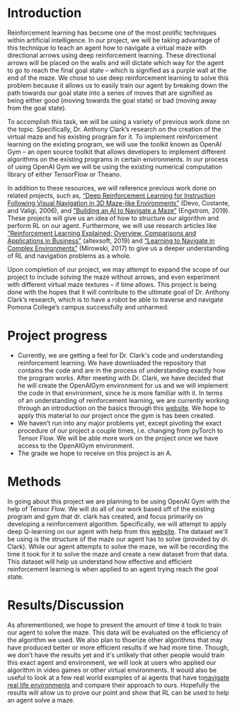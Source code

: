 <h1> 
  <b>Introduction</b> 
</h1>
  <p> 
Reinforcement learning has become one of the most prolific techniques within artificial intelligence. In our project, we will be taking advantage of this technique to teach an agent how to navigate a virtual maze with directional arrows using deep reinforcement learning. These directional arrows will be placed on the walls and will dictate which way for the agent to go to reach the final goal state – which is signified as a purple wall at the end of the maze. We chose to use deep reinforcement learning to solve this problem because it allows us to easily train our agent by breaking down the path towards our goal state into a series of moves that are signified as being either good (moving towards the goal state) or bad (moving away from the goal state).
</p>

<p>
To accomplish this task, we will be using a variety of previous work done on the topic. Specifically, Dr. Anthony Clark’s research on the creation of the virtual maze and his existing program for it. To implement reinforcement learning on the existing program, we will use the toolkit known as OpenAI Gym – an open source toolkit that allows developers to implement different algorithms on the existing programs in certain environments. In our process of using OpenAI Gym we will be using the existing numerical computation library of either TensorFlow or Theano. 
</p>

<p>
 In addition to these resources, we will reference previous work done on related projects, such as, <a href="https://ieeexplore.ieee.org/abstract/document/8957297?casa_token=JTVW2Y0EiC0AAAAA:27v7m8lyZQv2Fzr_z1g_7siXz9q38bC3Y0o8gjPa3zc63nFnDR8AEF7hdET8vkxC8jyqhq8kPi0" >“Deep Reinforcement Learning for Instruction Following Visual Navigation in 3D Maze-like Environments”</a> (Devo, Costante, and Valigi, 2006), and <a href="https://magnus-engstrom.medium.com/building-an-ai-to-navigate-a-maze-899bf03f224d" >“Building an AI to Navigate a Maze”</a> (Engstrom, 2019). These projects will give us an idea of how to structure our algorithm and perform RL on our agent. Furthermore, we will use research articles like <a href="https://www.altexsoft.com/blog/datascience/reinforcement-learning-explained-overview-comparisons-and-applications-in-business/" >“Reinforcement Learning Explained: Overview, Comparisons and Applications in Business”</a> (altexsoft, 2019) and <a href="https://openreview.net/pdf?id=SJMGPrcle" >“Learning to Navigate in Complex Environments”</a> (Mirowski, 2017) to give us a deeper understanding of RL and navigation problems as a whole. 
</p>
<p>
  Upon completion of our project, we may attempt to expand the scope of our project to include solving the maze without arrows, and even experiment with different virtual maze textures – if time allows. This project is being done with the hopes that it will contribute to the ultimate goal of Dr. Anthony Clark’s research, which is to have a robot be able to traverse and navigate Pomona College’s campus successfully and unharmed.
</p>
  
 <h1> Project progress </h1>
<ul>
  <li> 
  Currently, we are getting a feel for Dr. Clark's code and understanding reinforcement learning. We have downloaded the repository that contains the code and are in the process of understanding exactly how the program works. After meeting with Dr. Clark, we have decided that he will create the OpenAIGym environment for us and we will implement the code in that environment, since he is more familiar with it. In terms of an understanding of reinforcement learning, we are currently working through an introduction on the basics through this <a href="https://simoninithomas.github.io/deep-rl-course/">website</a>. We hope to apply this material to our project once the gym is has been created.
  </li>
  <li> 
We haven’t run into any major problems yet, except pivoting the exact procedure of our project a couple times, i.e. changing from pyTorch to Tensor Flow. We will be able more work on the project once we have access to the OpenAIGym environment.  </li>
  <li> 
The grade we hope to receive on this project is an A. 
  </li>

</ul>

<h1>Methods</h1>
<p>
In going about this project we are planning to be using OpenAI Gym with the help of Tensor Flow. We will do all of our work based off of the existing program and gym that dr. clark has created, and focus primarily on developing a reinforcement algorithm. Specifically, we will attempt to apply deep Q-learning on our agent with help from this <a href="https://simoninithomas.github.io/deep-rl-course/">website</a>. The dataset we'll be using is the structure of the maze our agent has to solve (provided by dr. Clark). While our agent attempts to solve the maze, we will be recording the time it took for it to solve the maze and create a new dataset from that data. This dataset will help us understand how effective and efficient reinforcement learning is when applied to an agent trying reach the goal state. 
</p>

<h1>Results/Discussion</h1>
  <p>
 As aforementioned, we hope to present the amount of time it took to train our agent to solve the maze. This data will be evaluated on the efficiency of the algorithm we used. We also plan to thoerize other algorithms that may have produced better or more efficient results if we had more time. Though, we don't have the results yet and it's unlikely that other people would train this exact agent and environment, we will look at users who applied our algorithm in video games or other virtual environments. It would also be useful to look at a few real world examples of ai agents that have to<a href="https://ai.facebook.com/blog/near-perfect-point-goal-navigation-from-25-billion-frames-of-experience/">navigate real life environments</a> and compare their approach to ours. Hopefully the results will allow us to prove our point and show that RL can be used to help an agent solve a maze. 
  </p>
